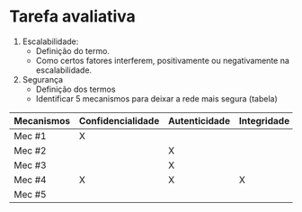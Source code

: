 # Tarefa avaliativa
1. Escalabilidade:
	- Definição do termo.
	- Como certos fatores interferem, positivamente ou negativamente na escalabilidade.
2. Segurança
	- Definição dos termos
	- Identificar 5 mecanismos para deixar a rede mais segura (tabela)
	
| Mecanismos | Confidencialidade | Autenticidade | Integridade |
|--|--|--|--|
| Mec #1 | X |  |  |
| Mec #2 |  | X |  |
| Mec #3 |  | X |  |
| Mec #4 | X | X | X |
| Mec #5 |  |  |  |
<!--stackedit_data:
eyJoaXN0b3J5IjpbNTUyMzk1MDYxXX0=
-->